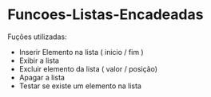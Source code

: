 ﻿# Funcoes-Listas-Encadeadas

Fuções utilizadas:

 - Inserir Elemento na lista ( inicio / fim )
 - Exibir a lista
 - Excluir elemento da lista ( valor / posição)
 - Apagar a lista
 - Testar se existe um elemento na lista
